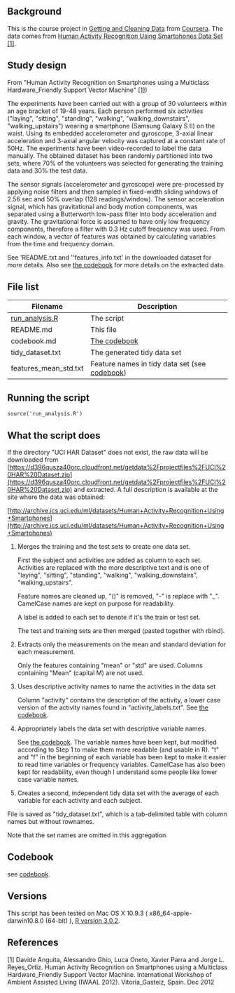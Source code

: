 ## Background

This is the course project in [Getting and Cleaning Data](https://class.coursera.org/getdata-005) from [Coursera](http://coursera.org). The data comes from [
Human Activity Recognition Using Smartphones Data Set ](http://archive.ics.uci.edu/ml/datasets/Human+Activity+Recognition+Using+Smartphones)
 [\[1\]](#refs).

## Study design

From "Human Activity Recognition on Smartphones using a Multiclass Hardware_Friendly Support Vector Machine" [\[1\]](#refs))

The experiments have been carried out with a group of 30 volunteers within an age bracket of 19-48 years. Each person performed six activities ("laying", "sitting", "standing", "walking", "walking_downstairs", "walking_upstairs") wearing a smartphone (Samsung Galaxy S II) on the waist. Using its embedded accelerometer and gyroscope, 3-axial linear acceleration and 3-axial angular velocity was captured at a constant rate of 50Hz. The experiments have been video-recorded to label the data manually. The obtained dataset has been randomly partitioned into two sets, where 70% of the volunteers was selected for generating the training data and 30% the test data.

The sensor signals (accelerometer and gyroscope) were pre-processed by applying noise filters and then sampled in fixed-width sliding windows of 2.56 sec and 50% overlap (128 readings/window). The sensor acceleration signal, which has gravitational and body motion components, was separated using a Butterworth low-pass filter into body acceleration and gravity. The gravitational force is assumed to have only low frequency components, therefore a filter with 0.3 Hz cutoff frequency was used. From each window, a vector of features was obtained by calculating variables from the time and frequency domain.

See 'README.txt and ''features_info.txt' in the downloaded dataset for more details. Also see [the codebook](codebook.md) for more details on the extracted data.

## File list

| Filename       | Description  |
|----------------|--------------|
| [run_analysis.R](run_analysis.R) | The script   |
| README.md      | This file    |
| codebook.md    | [The codebook](codebook.md) |
| tidy_dataset.txt | The generated tidy data set |
| features_mean_std.txt	| Feature names in tidy data set (see [codebook](codebook.md)) |

## Running the script

    source('run_analysis.R')

## What the script does

If the directory "UCI HAR Dataset" does not exist, the raw data will be downloaded from [https://d396qusza40orc.cloudfront.net/getdata%2Fprojectfiles%2FUCI%20HAR%20Dataset.zip](https://d396qusza40orc.cloudfront.net/getdata%2Fprojectfiles%2FUCI%20HAR%20Dataset.zip) and extracted.
A full description is available at the site where the data was obtained:

[http://archive.ics.uci.edu/ml/datasets/Human+Activity+Recognition+Using+Smartphones](http://archive.ics.uci.edu/ml/datasets/Human+Activity+Recognition+Using+Smartphones)

1. Merges the training and the test sets to create one data set.

   First the subject and activities are added as column to each set. Activities are replaced with the more descriptive text and is one of "laying", "sitting", "standing", "walking", "walking_downstairs", "walking_upstairs".

   Feature names are cleaned up, "()" is removed, "-" is replace with "_". CamelCase names are kept on purpose for readability.

   A label is added to each set to denote if it's the train or test set.

   The test and training sets are then merged (pasted together with rbind).

2. Extracts only the measurements on the mean and standard deviation for each measurement.

   Only the features containing "mean" or "std" are used. Columns containing "Mean" (capital M) are not used.

3. Uses descriptive activity names to name the activities in the data set

   Column "activity" contains the description of the activity, a lower case version of the activity names found in "activity_labels.txt". See [the codebook](codebook.md).

4. Appropriately labels the data set with descriptive variable names.

   See [the codebook](codebook.md). The variable names have been kept, but modified according to Step 1 to make them more readable (and usable in R). "t" and "f" in the beginning of each variable has been kept to make it easier to read time variables or frequency variables. CamelCase has also been kept for readability, even though I understand some people like lower case variable names.

5. Creates a second, independent tidy data set with the average of each variable for each activity and each subject.

  File is saved as "tidy_dataset.txt", which is a tab-delimited table with column names but without rownames.

  Note that the set names are omitted in this aggregation.

## Codebook

see [codebook](codebook.md).


## Versions

This script has been tested on Mac OS X 10.9.3 ( x86_64-apple-darwin10.8.0 (64-bit) ), [R version 3.0.2](http://www.r-project.org/).

## <a name="refs"></a>References

[1] Davide Anguita, Alessandro Ghio, Luca Oneto, Xavier Parra and Jorge L. Reyes_Ortiz. Human Activity Recognition on Smartphones using a Multiclass Hardware_Friendly Support Vector Machine. International Workshop of Ambient Assisted Living (IWAAL 2012). Vitoria_Gasteiz, Spain. Dec 2012
